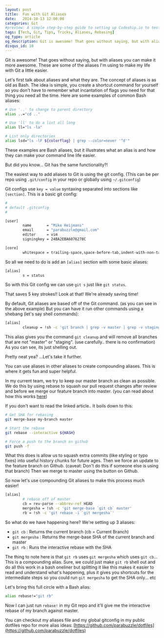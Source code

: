 ```yaml
---
layout: post
title:  Fun with Git Aliases
date:   2014-10-13 12:00:00
categories: Git
#preview: A simple step-by-step guide to setting up Codeship.io to test and deploy Chef changes to your Chef server automatically.
tags: [Tech, Git, Tips, Tricks, Aliases, Rebasing]
og_type: article
og_description: Git is awesome! That goes without saying, but with aliases you can make it more awesome. These are some of the aliases I'm using to make my life with Git a little easier.
disqus_id: 10
---
```


Git is awesome! That goes without saying, but with aliases you can make it more awesome. These are some of the aliases I'm using to make my life with Git a little easier.

Let's first talk about aliases and what they are. The concept of aliases is as old as Bash. The idea is simple, you create a shortcut command for yourself so you don't have to remember what incantation of flags you need for that thing you need all the time. Here are some examples of common Bash aliases:

~~~ sh
# Use '..' to change to parent directory
alias ..="cd .."

# Use 'll' to do a list all long
alias ll="ls -la"

# List only directories
alias lsd="ls -lF ${colorflag} | grep --color=never '^d'"
~~~

These examples are Bash aliases, but it illustrates what an alias is and how they can make your command line life easier.

But did you know... Git has the same functionality?!

The easiest way to add aliases to Git is using the git config. (This can be per repo using `.git/config` in your repo or globally using `~/.gitconfig`)

Git configs use `key = value` syntaxing separated into sections like `[section]`. This is a basic git config:

~~~ sh
#
# default .gitconfig
#

[user]
        name       = "Mike Heijmans"
        email      = "parabuzzle@gmail.com"
        editor     = vim
        signingkey = 24BA2EBA6076278C

[core]
        whitespace = trailing-space,space-before-tab,indent-with-non-tab,cr-at-eol
~~~

So all we need to do is add an `[alias]` section with some basic aliases:

~~~ sh
[alias]
        s = status
~~~

So with this Git config we can use `git s` just like `git status`.

That saves 5 key strokes!! Look at that! We're already saving time!

By default, Git aliases are based off of the Git command. (as you can see in the above example) But you can have it run other commands using a shebang (let's say shell commands):

~~~ sh
[alias]
        cleanup = !sh -c 'git branch | grep -v master | grep -v staging | xargs git branch -D'
~~~

This alias gives you the command `git cleanup` and will remove all branches that are not "master" or "staging". (use carefully.. there is no confirmation) As you can see, its just shelling out.

Pretty neat yea? ...Let's take it further.

You can use aliases in other aliases to create compounding aliases. This is where it gets fun and super helpful.

In my current team, we try to keep our master branch as clean as possible. We do this by using rebase to squash our pull request changes after review and before we merge our feature branch into master. (you can read about how this works [here](https://github.com/edx/edx-platform/wiki/How-to-Rebase-a-Pull-Request))

If you don't want to read the linked article.. It boils down to this:

~~~ sh
# Get SHA for rebasing
git merge-base my-branch master

# Start the rebase
git rebase --interactive ${HASH}

# Force a push to the branch on github
git push -f
~~~

What this does is allow us to squash extra commits (like styling or typo fixes) into useful history chunks for future ages. Then we force an update to the feature branch on Github. (caveat: Don't do this if someone else is using that branch) Then we merge to master using the button on Github.

So now let's use compounding Git aliases to make this process much easier!

~~~ sh
[alias]
        # rebase off of master
        cb = rev-parse --abbrev-ref HEAD
        mergesha = !sh -c 'git merge-base `git cb` master'
        rb = !sh -c 'git rebase -i `git mergesha`'
~~~

So what do we have happening here? We're setting up 3 aliases:

  * `git cb` : Returns the current branch (cb = Current Branch)
  * `git mergesha` : Returns the merge-base SHA of the current branch and master
  * `git rb` : Runs the interactive rebase with the SHA

The thing to note here is that `git rb` uses `git mergesha` which uses `git cb`... This is a compounding alias. Sure, we could just make `git rb` shell out and do all this work in a bash oneliner but splitting it like this makes it easier to read and understand what's happening, plus it gives you shortcuts for the intermediate steps so you could run `git mergesha` to get the SHA only... etc

Let's bring this full circle with a Bash alias:

~~~ sh
alias rebase!="git rb"
~~~

Now I can just run `rebase!` in my Git repo and it'll give me the interactive rebase of my branch against master.

You can checkout my aliases file and my global gitconfig in my public dotfiles repo for more alias ideas: [https://github.com/parabuzzle/dotfiles](https://github.com/parabuzzle/dotfiles)
